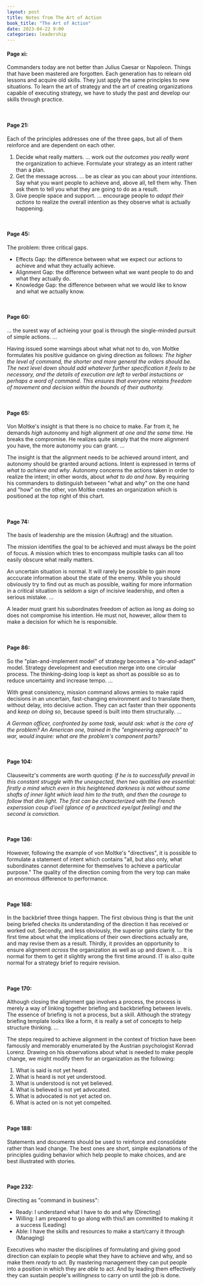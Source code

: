 ```yaml
---
layout: post
title: Notes from The Art of Action
book_title: "The Art of Action"
date: 2023-04-22 9:00
categories: leadership
---
```


#### Page xi: ###
Commanders today are not better than Julius Caesar or Napoleon. Things that have been mastered are forgotten. Each generation has to relearn old lessons and acquire old skills. They just apply the same principles to new situations. To learn the art of strategy and the art of creating organizations capable of executing strategy, we have to study the past and develop our skills through practice. 

<br>

#### Page 21: ###
Each of the principles addresses one of the three gaps, but all of them reinforce and are dependent on each other. 
1. Decide what really matters. ... work out _the outcomes you really want_ the organization to achieve. Formulate your strategy as an intent rather than a plan.
1. Get the message across. ... be as clear as you can about your _intentions_. Say what you want people to achieve and, above all, tell them why. Then ask them to tell you what they are going to do as a result. 
1. Give people space and support. ... encourage people to _adapt their actions_ to realize the overall intention as they observe what is actually happening. 

<br>

#### Page 45: ###
The problem: three critical gaps.
* Effects Gap: the difference between what we expect our actions to achieve and what they actually achieve. 
* Alignment Gap: the difference between what we want people to do and what they actually do.
* Knowledge Gap: the difference between what we would like to know and what we actually know.

<br>

#### Page 60: ###
... the surest way of achieing your goal is through the single-minded pursuit of simple actions. ...

Having issued some warnings about what what not to do, von Moltke formulates his positive guidance on giving direction as follows:
_The higher the level of command, the shorter and more general the orders should be. The next level down should add whatever further specification it feels to be necessary, and the details of execution are left to verbal instuctions or perhaps a word of command. This ensures that everyone retains freedom of movement and decision within the bounds of their authority._

<br>

#### Page 65: ###
Von Moltke's insight is that there is no choice to make. Far from it, he demands _high_ autonomy and _high_ alignment _at one and the same time._ He breaks the compromise. He realizes quite simply that the more alignment you have, the more autonomy you can grant. ... 

The insight is that the alignment needs to be achieved around intent, and autonomy should be granted around actions. Intent is expressed in terms of _what to achieve and why_. Autonomy concerns the actions taken in order to realize the intent; in other words, about _what to do and how_. By requiring his commanders to distinguish between "what and why" on the one hand and "how" on the other, von Moltke creates an organization which is positioned at the top right of this chart.

<br>

#### Page 74: ###
The basis of leadership are the mission (Auftrag) and the situation.

The mission identifies the goal to be achieved and must always be the point of focus. A mission which tries to encompass multiple tasks can all too easily obscure what really matters. 

An uncertain situation is normal. It will rarely be possible to gain more acccurate information about the state of the enemy. While you should obviously try to find out as much as possible, waiting for more information in a critical situation is seldom a sign of incisive leadership, and often a serious mistake. ...

A leader must grant his subordinates freedom of action as long as doing so does not compromise his intention. He must not, however, allow them to make a decision for which he is responsible. 

<br> 

#### Page 86: ###
So the "plan-and-implement model" of strategy becomes a "do-and-adapt" model. Strategy development and execution merge into one circular process. 
The thinking-doing loop is kept as short as possible so as to reduce uncertainty and increase tempo. ...

With great consistency, mission command allows armies to make rapid decisions in an uncertain, fast-changing environment and to translate them, without delay, into decisive action. They can act faster than their opponents and _keep on doing so_, because speed is built into them structurally. ...

_A German officer, confronted by some task, would ask: what is the core of the problem? An American one, trained in the "engineering approach" to war, would inquire: what are the problem's component parts?_

<br>

#### Page 104: ###
Clausewitz's comments are worth quoting:
_If he is to successfully prevail in this constant struggle with the unexpected, then two qualities are essential: firstly a mind which even in this heightened darkness is not without some shafts of inner light which lead him to the truth, and then the courage to follow that dim light. The first can be characterized with the French experssion coup d'oeil (glance of a practiced eye/gut feeling) and the second is conviction._

<br> 

#### Page 136: ###
However, following the example of von Moltke's "directives", it is possible to formulate a statement of intent which contains "all, but also only, what subordinates cannot determine for themselves to achieve a particular purpose." The quality of the direction coming from the very top can make an enormous difference to performance. 

<br> 

#### Page 168: ###
In the backbrief three things happen. The first obvious thing is that the unit being briefed checks its understanding of the direction it has received or worked out. Secondly, and less obviously, the superior gains clarity for the first time about what the implications of their own directions actually are, and may revise them as a result. Thirdly, it provides an opportunity to ensure alignment _across_ the organization as well as up and down it. ... It is normal for them to get it slightly wrong the first time around. IT is also quite normal for a strategy brief to require revision. 

<br>

#### Page 170: ###
Although closing the alignment gap involves a process, the process is merely a way of linking together briefing and backbriefing between levels. The essence of briefing is not a process, but a skill. Although the strategy briefing template looks like a form, it is really a set of concepts to help structure thinking. ...

The steps required to achieve alignment in the context of friction have been famously and memorably enumerated by the Austrian psychologist Konrad Lorenz. Drawing on his observations about what is needed to make people change, we might modify them for an organization as the following:
1. What is said is not yet heard. 
1. What is heard is not yet understood. 
1. What is understood is not yet believed. 
1. What is believed is not yet advocated. 
1. What is advocated is not yet acted on. 
1. What is acted on is not yet compelted. 

<br>

#### Page 188: ###
Statements and documents should be used to reinforce and consolidate rather than lead change. The best ones are short, simple explanations of the principles guiding behavior which help people to make choices, and are best illustrated with stories. 

<br>

#### Page 232: ###
Directing as "command in business":
* Ready: I understand what I have to do and why (Directing)
* Willing: I am prepared to go along with this/I am committed to making it a success (Leading)
* Able: I have the skills and resources to make a start/carry it through (Managing)

Executives who master the disciplines of formulating and giving good direction can explain to people what they have to achieve and why, and so make them _ready_ to act. By mastering management they can put people into a position in which they are _able_ to act. And by leading them effectively they can sustain people's _willingness_ to carry on until the job is done. 
